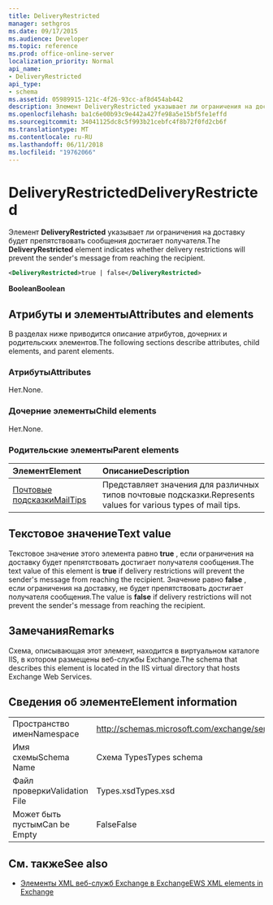 ```yaml
---
title: DeliveryRestricted
manager: sethgros
ms.date: 09/17/2015
ms.audience: Developer
ms.topic: reference
ms.prod: office-online-server
localization_priority: Normal
api_name:
- DeliveryRestricted
api_type:
- schema
ms.assetid: 05989915-121c-4f26-93cc-af8d454ab442
description: Элемент DeliveryRestricted указывает ли ограничения на доставку будет препятствовать сообщения достигает получателя.
ms.openlocfilehash: ba1c6e00b93c9e442a427fe98a5e15bf5fe1effd
ms.sourcegitcommit: 34041125dc8c5f993b21cebfc4f8b72f0fd2cb6f
ms.translationtype: MT
ms.contentlocale: ru-RU
ms.lasthandoff: 06/11/2018
ms.locfileid: "19762066"
---
```

# <a name="deliveryrestricted"></a><span data-ttu-id="17c10-103">DeliveryRestricted</span><span class="sxs-lookup"><span data-stu-id="17c10-103">DeliveryRestricted</span></span>

<span data-ttu-id="17c10-104">Элемент **DeliveryRestricted** указывает ли ограничения на доставку будет препятствовать сообщения достигает получателя.</span><span class="sxs-lookup"><span data-stu-id="17c10-104">The **DeliveryRestricted** element indicates whether delivery restrictions will prevent the sender's message from reaching the recipient.</span></span> 
  
```XML
<DeliveryRestricted>true | false</DeliveryRestricted>
```

 <span data-ttu-id="17c10-105">**Boolean**</span><span class="sxs-lookup"><span data-stu-id="17c10-105">**Boolean**</span></span>
## <a name="attributes-and-elements"></a><span data-ttu-id="17c10-106">Атрибуты и элементы</span><span class="sxs-lookup"><span data-stu-id="17c10-106">Attributes and elements</span></span>

<span data-ttu-id="17c10-107">В разделах ниже приводится описание атрибутов, дочерних и родительских элементов.</span><span class="sxs-lookup"><span data-stu-id="17c10-107">The following sections describe attributes, child elements, and parent elements.</span></span>
  
### <a name="attributes"></a><span data-ttu-id="17c10-108">Атрибуты</span><span class="sxs-lookup"><span data-stu-id="17c10-108">Attributes</span></span>

<span data-ttu-id="17c10-109">Нет.</span><span class="sxs-lookup"><span data-stu-id="17c10-109">None.</span></span>
  
### <a name="child-elements"></a><span data-ttu-id="17c10-110">Дочерние элементы</span><span class="sxs-lookup"><span data-stu-id="17c10-110">Child elements</span></span>

<span data-ttu-id="17c10-111">Нет.</span><span class="sxs-lookup"><span data-stu-id="17c10-111">None.</span></span>
  
### <a name="parent-elements"></a><span data-ttu-id="17c10-112">Родительские элементы</span><span class="sxs-lookup"><span data-stu-id="17c10-112">Parent elements</span></span>

|<span data-ttu-id="17c10-113">**Элемент**</span><span class="sxs-lookup"><span data-stu-id="17c10-113">**Element**</span></span>|<span data-ttu-id="17c10-114">**Описание**</span><span class="sxs-lookup"><span data-stu-id="17c10-114">**Description**</span></span>|
|:-----|:-----|
|[<span data-ttu-id="17c10-115">Почтовые подсказки</span><span class="sxs-lookup"><span data-stu-id="17c10-115">MailTips</span></span>](mailtips.md) <br/> |<span data-ttu-id="17c10-116">Представляет значения для различных типов почтовые подсказки.</span><span class="sxs-lookup"><span data-stu-id="17c10-116">Represents values for various types of mail tips.</span></span>  <br/> |
   
## <a name="text-value"></a><span data-ttu-id="17c10-117">Текстовое значение</span><span class="sxs-lookup"><span data-stu-id="17c10-117">Text value</span></span>

<span data-ttu-id="17c10-118">Текстовое значение этого элемента равно **true** , если ограничения на доставку будет препятствовать достигает получателя сообщения.</span><span class="sxs-lookup"><span data-stu-id="17c10-118">The text value of this element is **true** if delivery restrictions will prevent the sender's message from reaching the recipient.</span></span> <span data-ttu-id="17c10-119">Значение равно **false** , если ограничения на доставку, не будет препятствовать достигает получателя сообщения.</span><span class="sxs-lookup"><span data-stu-id="17c10-119">The value is **false** if delivery restrictions will not prevent the sender's message from reaching the recipient.</span></span> 
  
## <a name="remarks"></a><span data-ttu-id="17c10-120">Замечания</span><span class="sxs-lookup"><span data-stu-id="17c10-120">Remarks</span></span>

<span data-ttu-id="17c10-121">Схема, описывающая этот элемент, находится в виртуальном каталоге IIS, в котором размещены веб-службы Exchange.</span><span class="sxs-lookup"><span data-stu-id="17c10-121">The schema that describes this element is located in the IIS virtual directory that hosts Exchange Web Services.</span></span>
  
## <a name="element-information"></a><span data-ttu-id="17c10-122">Сведения об элементе</span><span class="sxs-lookup"><span data-stu-id="17c10-122">Element information</span></span>

|||
|:-----|:-----|
|<span data-ttu-id="17c10-123">Пространство имен</span><span class="sxs-lookup"><span data-stu-id="17c10-123">Namespace</span></span>  <br/> |http://schemas.microsoft.com/exchange/services/2006/types  <br/> |
|<span data-ttu-id="17c10-124">Имя схемы</span><span class="sxs-lookup"><span data-stu-id="17c10-124">Schema Name</span></span>  <br/> |<span data-ttu-id="17c10-125">Схема Types</span><span class="sxs-lookup"><span data-stu-id="17c10-125">Types schema</span></span>  <br/> |
|<span data-ttu-id="17c10-126">Файл проверки</span><span class="sxs-lookup"><span data-stu-id="17c10-126">Validation File</span></span>  <br/> |<span data-ttu-id="17c10-127">Types.xsd</span><span class="sxs-lookup"><span data-stu-id="17c10-127">Types.xsd</span></span>  <br/> |
|<span data-ttu-id="17c10-128">Может быть пустым</span><span class="sxs-lookup"><span data-stu-id="17c10-128">Can be Empty</span></span>  <br/> |<span data-ttu-id="17c10-129">False</span><span class="sxs-lookup"><span data-stu-id="17c10-129">False</span></span>  <br/> |
   
## <a name="see-also"></a><span data-ttu-id="17c10-130">См. также</span><span class="sxs-lookup"><span data-stu-id="17c10-130">See also</span></span>

- [<span data-ttu-id="17c10-131">Элементы XML веб-служб Exchange в Exchange</span><span class="sxs-lookup"><span data-stu-id="17c10-131">EWS XML elements in Exchange</span></span>](ews-xml-elements-in-exchange.md)

